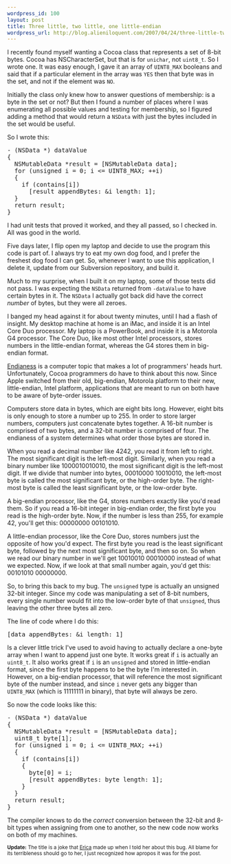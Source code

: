 ```yaml
--- 
wordpress_id: 100
layout: post
title: Three little, two little, one little-endian
wordpress_url: http://blog.alieniloquent.com/2007/04/24/three-little-two-little-one-little-endian/
---
```

I recently found myself wanting a Cocoa class that represents a set of 8-bit bytes.  Cocoa has NSCharacterSet, but that is for <code>unichar</code>, not <code>uint8_t</code>.  So I wrote one.  It was easy enough, I gave it an array of <code>UINT8_MAX</code> booleans and said that if a particular element in the array was <code>YES</code> then that byte was in the set, and not if the element was <code>NO</code>.

Initially the class only knew how to answer questions of membership: is a byte in the set or  not?  But then I found a number of places where I was enumerating all possible values and testing for membership, so I figured adding a method that would return a <code>NSData</code> with just the bytes included in the set would be useful.

So I wrote this:

<pre class="code">
- (NSData *) dataValue
{
  NSMutableData *result = [NSMutableData data];
  for (unsigned i = 0; i &lt;= UINT8_MAX; ++i)
  {
    if (contains[i])
      [result appendBytes: &amp;i length: 1];
  }
  return result;
}
</pre>

I had unit tests that proved it worked, and they all passed, so I checked in.  All was good in the world.

Five days later, I flip open my laptop and decide to use the program this code is part of.  I always try to eat my own dog food, and I prefer the freshest dog food I can get.  So, whenever I want to use this application, I delete it, update from our Subversion repository, and build it.

Much to my surprise, when I built it on my laptop, some of those tests did not pass.  I was expecting the <code>NSData</code> returned from <code>-dataValue</code> to have certain bytes in it.  The <code>NSData</code> I actually got back did have the correct <em>number</em> of bytes, but they were all zeroes.

I banged my head against it for about twenty minutes, until I had a flash of insight.  My desktop machine at home is an iMac, and inside it is an Intel Core Duo processor.  My laptop is a PowerBook, and inside it is a Motorola G4 processor.  The Core Duo, like most other Intel processors, stores numbers in the little-endian format, whereas the G4 stores them in big-endian format.

<a href="http://en.wikipedia.org/wiki/Endianness">Endianess</a> is a computer topic that makes a lot of programmers' heads hurt.  Unfortunately, Cocoa programmers do have to think about this now.  Since  Apple switched from their old, big-endian, Motorola platform to their new, little-endian, Intel platform, applications that are meant to run on both have to be aware of byte-order issues.

Computers store data in bytes, which are eight bits long.  However, eight bits is only enough to store a number up to 255.  In order to store larger numbers, computers just concatenate bytes together.  A 16-bit number is comprised of two bytes, and a 32-bit number is comprised of four.  The endianess of a system determines what order those bytes are stored in.

When you read a decimal number like 4242, you read it from left to right.  The most significant digit is the left-most digit.  Similarly, when you read a binary number like 1000010010010, the most significant digit is the left-most digit.  If we divide that number into bytes, 00010000 10010010, the left-most byte is called the most significant byte, or the high-order byte.  The right-most byte is called the least significant byte, or the low-order byte.

A big-endian processor, like the G4, stores numbers exactly like you'd read them.  So if you read a 16-bit integer in big-endian order, the first byte you read is the high-order byte.  Now, if the number is less than 255, for example 42, you'll get this: 00000000 00101010.

A little-endian processor, like the Core Duo, stores numbers just the opposite of how you'd expect.  The first byte you read is the least significant byte, followed by the next most significant byte, and then so on.  So when we read our binary number in we'll get 10010010 00010000 instead of what we expected.  Now, if we look at that small number again, you'd get this: 00101010 00000000.

So, to bring this back to my bug.  The <code>unsigned</code> type is actually an unsigned 32-bit integer.  Since my code was manipulating a set of 8-bit numbers, every single number would fit into the low-order byte of that <code>unsigned</code>, thus leaving the other three bytes all zero.

The line of code where I do this:

<pre class="code">[data appendBytes: &amp;i length: 1]</pre>

Is a clever little trick I've used to avoid having to actually declare a one-byte array when I want to append just one byte.  It works great if <code>i</code> is actually an <code>uint8_t</code>.  It also works great if <code>i</code> is an <code>unsigned</code> and stored in little-endian format, since the first byte happens to be the byte I'm interested in.  However, on a big-endian processor, that will reference the most significant byte of the number instead, and since <code>i</code> never gets any bigger than <code>UINT8_MAX</code> (which is 11111111 in binary), that byte will always be zero.

So now the code looks like this:

<pre class="code">
- (NSData *) dataValue
{
  NSMutableData *result = [NSMutableData data];
  uint8_t byte[1];
  for (unsigned i = 0; i &lt;= UINT8_MAX; ++i)
  {
    if (contains[i])
    {
      byte[0] = i;
      [result appendBytes: byte length: 1];
    }
  }
  return result;
}
</pre>

The compiler knows to do the <em>correct</em> conversion between the 32-bit and 8-bit types when assigning from one to another, so the new code now works on both of my machines.

<small><b>Update:</b> The title is a joke that <a href="http://www.sperari.com">Erica</a> made up when I told her about this bug.  All blame for its terribleness should go to her, I just recognized how apropos it was for the post.</small>
